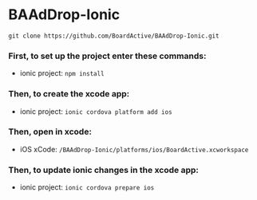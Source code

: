 # BAAdDrop-Ionic

``git clone https://github.com/BoardActive/BAAdDrop-Ionic.git``

### First, to set up the project enter these commands:
  * ionic project: ``npm install``

### Then, to create the xcode app: 
  * ionic project: ``ionic cordova platform add ios``

### Then, open in xcode: 
  * iOS xCode: ``/BAAdDrop-Ionic/platforms/ios/BoardActive.xcworkspace``

### Then, to update ionic changes in the xcode app: 
  * ionic project: ``ionic cordova prepare ios``




